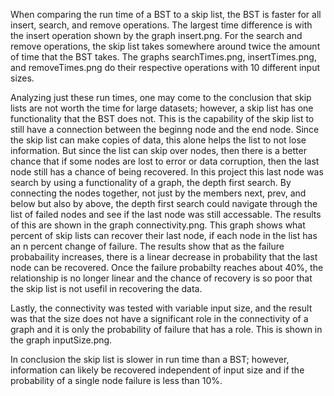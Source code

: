 When comparing the run time of a BST to a skip list, the BST is faster for all
insert, search, and remove operations.  The largest time difference is with
the insert operation shown by the graph insert.png.  For the search and
remove operations, the skip list takes somewhere around twice the amount of
time that the BST takes.  The graphs searchTimes.png, insertTimes.png, and
removeTimes.png do their respective operations with 10 different input sizes.

Analyzing just these run times, one may come to the conclusion that skip lists
are not worth the time for large datasets; however, a skip list has one
functionality that the BST does not.  This is the capability of the skip list
to still have a connection between the beginng node and the end node.  Since
the skip list can make copies of data, this alone helps the list to not lose
information.  But since the list can skip over nodes, then there is a better
chance that if some nodes are lost to error or data corruption, then the last
node still has a chance of being recovered.  In this project this last node
was search by using a functionality of a graph, the depth first search.  By
connecting the nodes together, not just by the members next, prev, and below
but also by above, the depth first search could navigate through the list of
failed nodes and see if the last node was still accessable.  The results of
this are shown in the graph connectivity.png.  This graph shows what percent
of skip lists can recover their last node, if each node in the list has an n
percent change of failure.  The results show that as the failure probabaility
increases, there is a linear decrease in probability that the last node can
be recovered.  Once the failure probabilty reaches about 40%, the relationship
is no longer linear and the chance of recovery is so poor that the skip list
is not usefil in recovering the data. 

Lastly, the connectivity was tested with variable input size, and the
result was that the size does not have a significant role in the connectivity
of a graph and it is only the probability of failure that has a role.  This is shown
in the graph inputSize.png.

In conclusion the skip list is slower in run time than a BST; however,
information can likely be recovered independent of input size and if the probability
of a single node failure is less than 10%.
